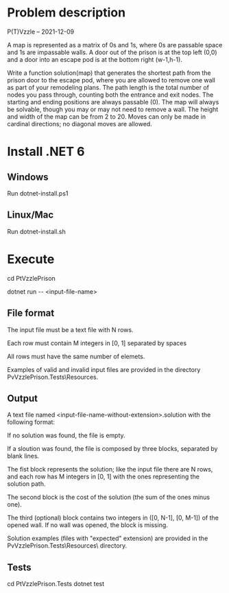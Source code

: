 # Problem description

P(T)Vzzle – 2021-12-09

A map is represented as a matrix of 0s and 1s, where 0s are passable space and 1s are impassable walls. 
A door out of the prison is at the top left (0,0) and a door into an escape pod is at the bottom right (w-1,h-1).

Write a function solution(map) that generates the shortest path from the prison door to the escape pod, 
where you are allowed to remove one wall as part of your remodeling plans. The path length is the total number of nodes
you pass through, counting both the entrance and exit nodes. The starting and ending positions are always passable (0).
The map will always be solvable, though you may or may not need to remove a wall. 
The height and width of the map can be from 2 to 20. Moves can only be made in cardinal directions; 
no diagonal moves are allowed.

# Install .NET 6

## Windows
Run dotnet-install.ps1

## Linux/Mac
Run dotnet-install.sh

# Execute
cd PtVzzlePrison

dotnet run -- \<input-file-name\>

## File format
The input file must be a text file with N rows.

Each row must contain M integers in [0, 1] separated by spaces

All rows must have the same number of elemets.

Examples of valid and invalid input files are provided in the
directory PvVzzlePrison.Tests\Resources\.

## Output
A text file named \<input-file-name-without-extension\>.solution with the following format:

If no solution was found, the file is empty.

If a sloution was found, the file is composed by three blocks, separated by blank lines.

The fist block represents the solution; like the input file there are N rows, and each
row has M integers in [0, 1] with the ones representing the solution path.

The second block is the cost of the solution (the sum of the ones minus one).

The third (optional) block contains two integers in ([0, N-1], [0, M-1]) of the opened wall.
If no wall was opened, the block is missing.

Solution examples (files with "expected" extension) are provided in the PvVzzlePrison.Tests\Resources\ directory.

## Tests
cd PtVzzlePrison.Tests
dotnet test

